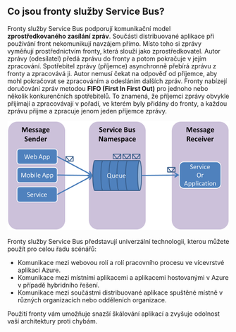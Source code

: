 ## <a name="what-are-service-bus-queues"></a>Co jsou fronty služby Service Bus?
Fronty služby Service Bus podporují komunikační model **zprostředkovaného zasílání zpráv**. Součásti distribuované aplikace při používání front nekomunikují navzájem přímo. Místo toho si zprávy vyměňují prostřednictvím fronty, která slouží jako zprostředkovatel. Autor zprávy (odesílatel) předá zprávu do fronty a potom pokračuje v jejím zpracování. Spotřebitel zprávy (příjemce) asynchronně přebírá zprávu z fronty a zpracovává ji. Autor nemusí čekat na odpověď od příjemce, aby mohl pokračovat se zpracováním a odesláním dalších zpráv. Fronty nabízejí doručování zpráv metodou **FIFO (First In First Out)** pro jednoho nebo několik konkurenčních spotřebitelů. To znamená, že příjemci zprávy obvykle přijímají a zpracovávají v pořadí, ve kterém byly přidány do fronty, a každou zprávu přijme a zpracuje jenom jeden příjemce zprávy.

![QueueConcepts](./media/howto-service-bus-queues/sb-queues-08.png)

Fronty služby Service Bus představují univerzální technologii, kterou můžete použít pro celou řadu scénářů:

* Komunikace mezi webovou rolí a rolí pracovního procesu ve vícevrstvé aplikaci Azure.
* Komunikace mezi místními aplikacemi a aplikacemi hostovanými v Azure v případě hybridního řešení.
* Komunikace mezi součástmi distribuované aplikace spuštěné místně v různých organizacích nebo odděleních organizace.

Použití fronty vám umožňuje snazší škálování aplikací a zvyšuje odolnost vaší architektury proti chybám.




<!--HONumber=Jan17_HO3-->


